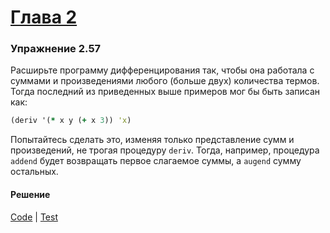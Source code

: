 # [Глава 2](../index.md#Глава-2-Построение-абстракций-с-помощью-данных)

### Упражнение 2.57
Расширьте программу дифференцирования так, чтобы она работала с суммами и произведениями любого (больше двух) количества термов. Тогда последний из приведенных выше примеров мог бы быть записан как:

```clojure
(deriv '(* x y (+ x 3)) 'x)

```

Попытайтесь сделать это, изменяя только представление сумм и произведений, не трогая процедуру `deriv`. Тогда, например, процедура `addend` будет возвращать первое слагаемое суммы, а `augend` сумму остальных.

#### Решение
[Code](../../src/sicp/chapter02/2_57.clj) | [Test](../../test/sicp/chapter02/2_57_test.clj)
